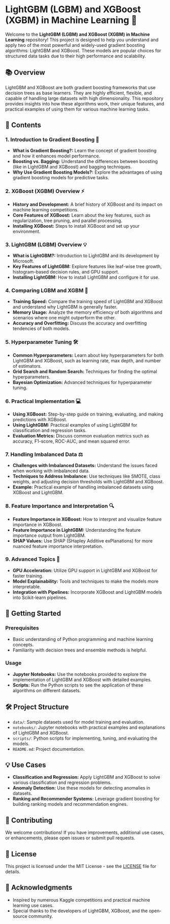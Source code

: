 # LightGBM (LGBM) and XGBoost (XGBM) in Machine Learning 🌟

Welcome to the **LightGBM (LGBM) and XGBoost (XGBM) in Machine Learning** repository! This project is designed to help you understand and apply two of the most powerful and widely-used gradient boosting algorithms: LightGBM and XGBoost. These models are popular choices for structured data tasks due to their high performance and scalability.

## 📚 Overview

LightGBM and XGBoost are both gradient boosting frameworks that use decision trees as base learners. They are highly efficient, flexible, and capable of handling large datasets with high dimensionality. This repository provides insights into how these algorithms work, their unique features, and practical examples of using them for various machine learning tasks.

## 📖 Contents

### 1. **Introduction to Gradient Boosting** 🌲
   - **What is Gradient Boosting?:** Learn the concept of gradient boosting and how it enhances model performance.
   - **Boosting vs. Bagging:** Understand the differences between boosting (like in LightGBM and XGBoost) and bagging techniques.
   - **Why Use Gradient Boosting Models?:** Explore the advantages of using gradient boosting models for predictive tasks.

### 2. **XGBoost (XGBM) Overview** ⚡
   - **History and Development:** A brief history of XGBoost and its impact on machine learning competitions.
   - **Core Features of XGBoost:** Learn about the key features, such as regularization, tree pruning, and parallel processing.
   - **Installing XGBoost:** Steps to install XGBoost and set up your environment.

### 3. **LightGBM (LGBM) Overview** 💡
   - **What is LightGBM?:** Introduction to LightGBM and its development by Microsoft.
   - **Key Features of LightGBM:** Explore features like leaf-wise tree growth, histogram-based decision rules, and GPU support.
   - **Installing LightGBM:** How to install LightGBM and configure it for use.

### 4. **Comparing LGBM and XGBM** 🔄
   - **Training Speed:** Compare the training speed of LightGBM and XGBoost and understand why LightGBM is generally faster.
   - **Memory Usage:** Analyze the memory efficiency of both algorithms and scenarios where one might outperform the other.
   - **Accuracy and Overfitting:** Discuss the accuracy and overfitting tendencies of both models.

### 5. **Hyperparameter Tuning** 🛠️
   - **Common Hyperparameters:** Learn about key hyperparameters for both LightGBM and XGBoost, such as learning rate, max depth, and number of estimators.
   - **Grid Search and Random Search:** Techniques for finding the optimal hyperparameters.
   - **Bayesian Optimization:** Advanced techniques for hyperparameter tuning.

### 6. **Practical Implementation** 💻
   - **Using XGBoost:** Step-by-step guide on training, evaluating, and making predictions with XGBoost.
   - **Using LightGBM:** Practical examples of using LightGBM for classification and regression tasks.
   - **Evaluation Metrics:** Discuss common evaluation metrics such as accuracy, F1-score, ROC-AUC, and mean squared error.

### 7. **Handling Imbalanced Data** ⚖️
   - **Challenges with Imbalanced Datasets:** Understand the issues faced when working with imbalanced data.
   - **Techniques to Address Imbalance:** Use techniques like SMOTE, class weights, and adjusting decision thresholds with LightGBM and XGBoost.
   - **Example:** Practical example of handling imbalanced datasets using XGBoost and LightGBM.

### 8. **Feature Importance and Interpretation** 🔍
   - **Feature Importance in XGBoost:** How to interpret and visualize feature importance in XGBoost.
   - **Feature Importance in LightGBM:** Understanding the feature importance output from LightGBM.
   - **SHAP Values:** Use SHAP (SHapley Additive exPlanations) for more nuanced feature importance interpretation.

### 9. **Advanced Topics** 🚀
   - **GPU Acceleration:** Utilize GPU support in LightGBM and XGBoost for faster training.
   - **Model Explainability:** Tools and techniques to make the models more interpretable.
   - **Integration with Pipelines:** Incorporate XGBoost and LightGBM models into Scikit-learn pipelines.

## 🚀 Getting Started

### Prerequisites
- Basic understanding of Python programming and machine learning concepts.
- Familiarity with decision trees and ensemble methods is helpful.

### Usage
- **Jupyter Notebooks:** Use the notebooks provided to explore the implementation of LightGBM and XGBoost with detailed examples.
- **Scripts:** Run the Python scripts to see the application of these algorithms on different datasets.

## 🛠️ Project Structure
- `data/`: Sample datasets used for model training and evaluation.
- `notebooks/`: Jupyter notebooks with practical examples and explanations of LightGBM and XGBoost.
- `scripts/`: Python scripts for implementing, tuning, and evaluating the models.
- `README.md`: Project documentation.

## 💡 Use Cases
- **Classification and Regression:** Apply LightGBM and XGBoost to solve various classification and regression problems.
- **Anomaly Detection:** Use these models for detecting anomalies in datasets.
- **Ranking and Recommender Systems:** Leverage gradient boosting for building ranking models and recommendation engines.

## 🤝 Contributing
We welcome contributions! If you have improvements, additional use cases, or enhancements, please open issues or submit pull requests.

## 📄 License
This project is licensed under the MIT License - see the [LICENSE](LICENSE) file for details.

## 👥 Acknowledgments
- Inspired by numerous Kaggle competitions and practical machine learning use cases.
- Special thanks to the developers of LightGBM, XGBoost, and the open-source community.
